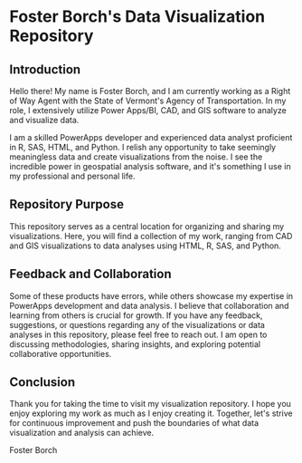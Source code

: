 # Foster Borch's Data Visualization Repository

## Introduction

Hello there! My name is Foster Borch, and I am currently working as a Right of Way Agent with the State of Vermont's Agency of Transportation. In my role, I extensively utilize Power Apps/BI, CAD, and GIS software to analyze and visualize data.

I am a skilled PowerApps developer and experienced data analyst proficient in R, SAS, HTML, and Python. I relish any opportunity to take seemingly meaningless data and create visualizations from the noise. I see the incredible power in geospatial analysis software, and it's something I use in my professional and personal life.

## Repository Purpose

This repository serves as a central location for organizing and sharing my visualizations. Here, you will find a collection of my work, ranging from CAD and GIS visualizations to data analyses using HTML, R, SAS, and Python. 

## Feedback and Collaboration

Some of these products have errors, while others showcase my expertise in PowerApps development and data analysis. I believe that collaboration and learning from others is crucial for growth. If you have any feedback, suggestions, or questions regarding any of the visualizations or data analyses in this repository, please feel free to reach out. I am open to discussing methodologies, sharing insights, and exploring potential collaborative opportunities.

## Conclusion

Thank you for taking the time to visit my visualization repository. I hope you enjoy exploring my work as much as I enjoy creating it. Together, let's strive for continuous improvement and push the boundaries of what data visualization and analysis can achieve.

Foster Borch
